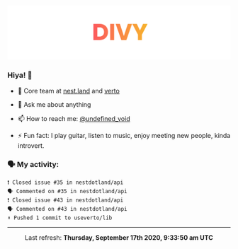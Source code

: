
![](https://github.com/divy-work/divy-work/raw/master/assets/divy.png)

### Hiya! 👋

- 🔭 Core team at [nest.land](https://github.com/nestdotland/nest.land) and [verto](https://github.com/useverto/verto)

- 💬 Ask me about anything

- 📫 How to reach me: [@undefined_void](https://instagram.com/divy.exe)

- ⚡ Fun fact: I play guitar, listen to music, enjoy meeting new people, kinda introvert.

### 🗣 My activity:

```
❗️ Closed issue #35 in nestdotland/api
🗣 Commented on #35 in nestdotland/api
❗️ Closed issue #43 in nestdotland/api
🗣 Commented on #43 in nestdotland/api
⬆️ Pushed 1 commit to useverto/lib
```

------------
<p align="center">Last refresh: <b>Thursday, September 17th 2020, 9:33:50 am UTC</b></p>
